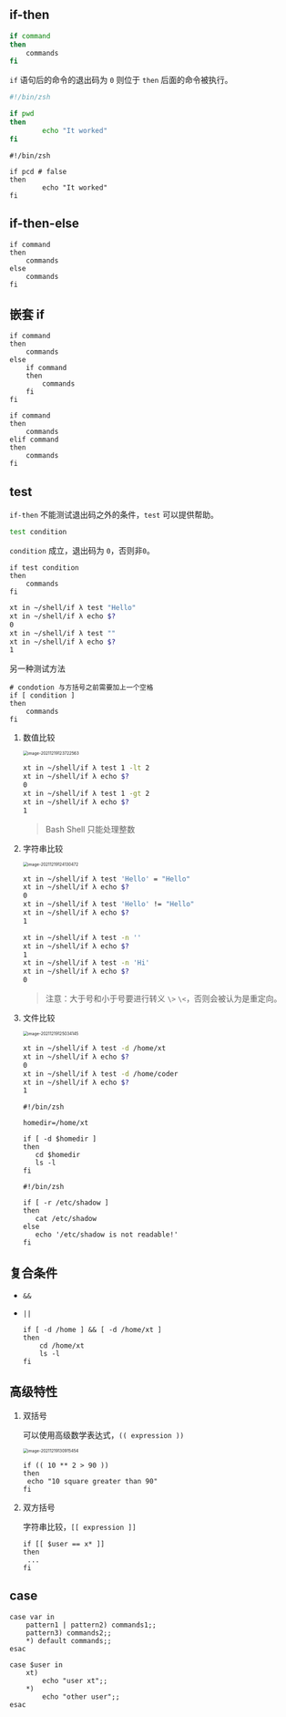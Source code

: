 ## if-then

```bash
if command
then
	commands
fi
```

`if` 语句后的命令的退出码为 `0` 则位于 `then` 后面的命令被执行。

```bash
#!/bin/zsh

if pwd
then
        echo "It worked"
fi
```

```shell
#!/bin/zsh

if pcd # false
then
        echo "It worked"
fi
```

## if-then-else

```shell
if command
then
	commands
else
	commands
fi
```

## 嵌套 if

```shell
if command
then
	commands
else
	if command
	then
		commands
	fi
fi
```

```shell
if command
then
	commands
elif command
then
	commands
fi
```

## test

`if-then` 不能测试退出码之外的条件，`test` 可以提供帮助。

```bash
test condition
```

`condition` 成立，退出码为 `0`，否则非`0`。

```shell
if test condition
then
	commands
fi
```

```bash
xt in ~/shell/if λ test "Hello"
xt in ~/shell/if λ echo $?
0
xt in ~/shell/if λ test ""
xt in ~/shell/if λ echo $?
1
```

另一种测试方法

```shell
# condotion 与方括号之前需要加上一个空格
if [ condition ]
then 
	commands
fi
```

1. 数值比较

   <img src="https://cdn.jsdelivr.net/gh/LastKnightCoder/ImgHosting3@master/image-20211219123722563.png" alt="image-20211219123722563" style="zoom:50%;" />

   ```bash
   xt in ~/shell/if λ test 1 -lt 2
   xt in ~/shell/if λ echo $?
   0
   xt in ~/shell/if λ test 1 -gt 2
   xt in ~/shell/if λ echo $?
   1
   ```

   > Bash Shell 只能处理整数

2.  字符串比较

    <img src="https://cdn.jsdelivr.net/gh/LastKnightCoder/ImgHosting3@master//image-20211219124130472.png" alt="image-20211219124130472" style="zoom:50%;" />

     ```bash
     xt in ~/shell/if λ test 'Hello' = "Hello"
     xt in ~/shell/if λ echo $?
     0
     xt in ~/shell/if λ test 'Hello' != "Hello"
     xt in ~/shell/if λ echo $?
     1
     ```

     ```bash
     xt in ~/shell/if λ test -n ''
     xt in ~/shell/if λ echo $?
     1
     xt in ~/shell/if λ test -n 'Hi'
     xt in ~/shell/if λ echo $?
     0
     ```

    >   注意：大于号和小于号要进行转义 `\>` `\<`，否则会被认为是重定向。

3. 文件比较

     <img src="https://cdn.jsdelivr.net/gh/LastKnightCoder/ImgHosting3@master//image-20211219125034145.png" alt="image-20211219125034145" style="zoom:50%;" />

     ```bash
     xt in ~/shell/if λ test -d /home/xt
     xt in ~/shell/if λ echo $?
     0
     xt in ~/shell/if λ test -d /home/coder
     xt in ~/shell/if λ echo $?
     1
     ```
  
     ```shell
     #!/bin/zsh
     
     homedir=/home/xt
     
     if [ -d $homedir ]
     then
     	cd $homedir
     	ls -l
     fi
     ```

     ```shell
     #!/bin/zsh
     
     if [ -r /etc/shadow ]
     then
     	cat /etc/shadow
     else
     	echo '/etc/shadow is not readable!'
     fi
     ```

## 复合条件

- `&&`
- `||`

	```shell
	if [ -d /home ] && [ -d /home/xt ]
	then
		cd /home/xt
		ls -l
	fi
	```

## 高级特性

1. 双括号

   可以使用高级数学表达式，`(( expression ))`

   <img src="https://cdn.jsdelivr.net/gh/LastKnightCoder/ImgHosting3@master//image-20211219130915454.png" alt="image-20211219130915454" style="zoom:50%;" />

   ```shell
   if (( 10 ** 2 > 90 ))
   then
   	echo "10 square greater than 90"
   fi
   ```

2. 双方括号

   字符串比较，`[[ expression ]]`

   ```shell
   if [[ $user == x* ]]
   then
   	...
   fi
   ```

## case

```shell
case var in
	pattern1 | pattern2) commands1;;
	pattern3) commands2;;
	*) default commands;;
esac
```

```shell
case $user in
	xt)
		echo "user xt";;
	*)
		echo "other user";;
esac
```

